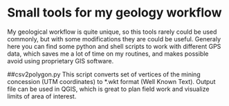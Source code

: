# Small tools for my geology workflow

My geological workflow is quite unique, so this tools rarely could be used commonly, but with some modifications they are could be useful.
Generaly here you can find some python and shell scripts to work with different GPS data, which saves me a lot of time on my routines, and makes possible avoid using proprietary GIS software.

##csv2polygon.py
This script converts set of vertices of the mining concession (UTM coordinates) to *.wkt format (Well Known Text). Output file can be used in QGIS, which is great to plan field work and visualize limits of area of interest.
